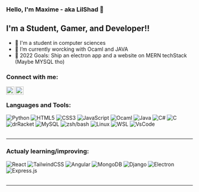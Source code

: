 ### Hello, I'm Maxime - aka LilShad 👋

## I'm a Student, Gamer, and Developer!!

- 🔭 I'm a student in computer sciences 
- 🌱 I’m currently worcking with Ocaml and JAVA
- 🥅 2022 Goals: Ship an electron app and a website on MERN techStack (Maybe MYSQL tho)

### Connect with me:

[<img align="left" alt="codeSTACKr | YouTube" width="22px" src="https://cdn.jsdelivr.net/npm/simple-icons@v3/icons/youtube.svg" />][youtube]
[<img align="left" alt="codeSTACKr | Twitter" width="22px" src="https://cdn.jsdelivr.net/npm/simple-icons@v3/icons/twitter.svg" />][twitter]

<br />

### Languages and Tools:

<img alt="Python" src="https://img.shields.io/badge/-Python-black?style=flat&logo=python&logoColor=3776AB">
<img alt ="HTML5"src ="https://img.shields.io/badge/-HTML5-E34F26?style=flat&logo=html5&logoColor=white"> 
<img alt ="CSS3"src ="https://img.shields.io/badge/-CSS3-1572B6?style=flat&logo=css3&logoColor=white">
<img alt ="JavaScript"src="https://img.shields.io/badge/-JavaScript-F7DF1E?style=flat&logo=javascript&logoColor=ffffff">
<img alt ="Ocaml"src="https://img.shields.io/badge/-Ocaml-339933?style=flat&logo=ocaml&logoColor=orange">
<img alt ="Java"src="https://img.shields.io/badge/-Java-A8B9CC?style=flat&logo=java&logoColor=ffffff">
<img alt ="C#"src="https://img.shields.io/badge/-C%23-239120?logo=c+sharp&logoColor=white">
<img alt ="C"src="https://img.shields.io/badge/-C-777BB4?style=flat&logo=c&logoColor=ffffff">
<img alt ="drRacket"src="https://img.shields.io/badge/-Racket-777BB4?style=flat&logo=racket&logoColor=ffffff">
<img alt ="MySQL"src="https://img.shields.io/badge/-MYSQL-003B57?style=flat&logo=mysql&logoColor=ffffff">
<img alt ="zsh/bash"src="https://img.shields.io/badge/-GNUBash-FCC624?style=flat&logo=gnubash&logoColor=black">
<img alt ="Linux"src="https://img.shields.io/badge/-Linux-FCC624?style=flat&logo=ubuntu&logoColor=black">
<img alt ="WSL"src="https://img.shields.io/badge/-Linux-FCC624?style=flat&logoColor=black">
<img alt ="VsCode"src="https://img.shields.io/badge/-VSCode-FCC624?style=flat&logo=visualstudiocode&logoColor=black">

<br />
<br />

---

### Actualy learning/improving:

<img alt="React" src="https://img.shields.io/badge/-Python-black?style=flat&logo=python&logoColor=3776AB"> 
<img alt ="TailwindCSS"src ="https://img.shields.io/badge/-HTML5-E34F26?style=flat&logo=html5&logoColor=white"> 
<img alt ="Angular"src ="https://img.shields.io/badge/-CSS3-1572B6?style=flat&logo=css3&logoColor=white">
<img alt ="MongoDB"src="https://img.shields.io/badge/-JavaScript-F7DF1E?style=flat&logo=javascript&logoColor=ffffff">
<img alt ="Django"src="https://img.shields.io/badge/-Ocaml-339933?style=flat&logo=ocaml&logoColor=white">
<img alt ="Electron"src="https://img.shields.io/badge/-Java-A8B9CC?style=flat&logo=java&logoColor=ffffff">
<img alt ="Express.js"src="https://img.shields.io/badge/-C%23-239120?logo=c+sharp&logoColor=white">

<br />
<br />

---

[twitter]: https://twitter.com/_LilShad
[youtube]: https://www.youtube.com/channel/UCASrPHltoBX81SZhlCY2jTg
